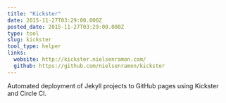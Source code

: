 ```yaml
---
title: "Kickster"
date: 2015-11-27T03:29:00.000Z
posted_date: 2015-11-27T03:29:00.000Z
type: tool
slug: kickster
tool_type: helper
links:
  website: http://kickster.nielsenramon.com/
  github: https://github.com/nielsenramon/kickster
---
```

Automated deployment of Jekyll projects to GitHub pages using Kickster and Circle CI.




